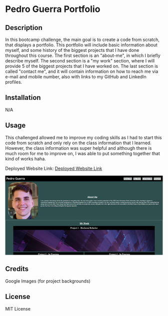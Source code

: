 # Pedro Guerra Portfolio

## Description

In this bootcamp challenge, the main goal is to create a code from scratch, that displays a portfolio. This portfolio will include basic information about myself, and some history of the biggest projects that I have done throughout this course. The first section is an "about-me", in which I briefly describe myself. The second section is a "my work" section, where I will provide 5 of the biggest projects that I have worked on. The last section is called "contact me", and it will contain information on how to reach me via e-mail and mobile number, also with links to my GitHub and LinkedIn profiles.

## Installation

N/A

## Usage

This challenged allowed me to improve my coding skills as I had to start this code from scratch and only rely on the class information that I learned. However, the class information was super helpful and although there is much room for me to improve on, I was able to put something together that kind of works haha.

Deployed Website Link: <a href="https://pguerra98.github.io/my-portfolio-pedro-guerra/">Deployed Website Link</a>

![alt text](assets/images/deployed-website-screenshot.png)

## Credits

Google Images (for project backgrounds)

## License

MIT License
